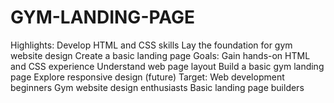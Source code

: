 # GYM-LANDING-PAGE
Highlights:  Develop HTML and CSS skills Lay the foundation for gym website design Create a basic landing page Goals:  Gain hands-on HTML and CSS experience Understand web page layout Build a basic gym landing page Explore responsive design (future) Target:  Web development beginners Gym website design enthusiasts Basic landing page builders
